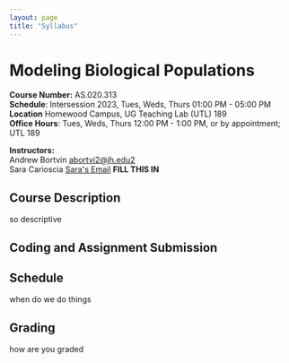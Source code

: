 ```yaml
---
layout: page
title: "Syllabus"
---
```


# Modeling Biological Populations

**Course Number:** AS.020.313 <br> 
**Schedule**: Intersession 2023, Tues, Weds, Thurs 01:00 PM - 05:00 PM <br> 
**Location** Homewood Campus, UG Teaching Lab (UTL) 189 <br> 
**Office Hours**: Tues, Weds, Thurs 12:00 PM - 1:00 PM, or by appointment; UTL 189 <br> 

**Instructors:** <br> 
Andrew Bortvin  [abortvi2@jh.edu2](mailto:abortvi2@jh.edu2)<br> 
Sara Carioscia  [Sara's Email](mailto:SARAS_EMAIL)  **FILL THIS IN**


## Course Description

so descriptive

## Coding and Assignment Submission

## Schedule 

when do we do things

## Grading

how are you graded

